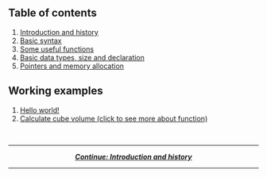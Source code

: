 ## Table of contents

1. [Introduction and history](/tutorial/introduction-and-history.md)
2. [Basic syntax](/tutorial/basic-syntax.md)
3. [Some useful functions](/tutorial/functions.md)
4. [Basic data types, size and declaration](/tutorial/data.md)
5. [Pointers and memory allocation](/tutorial/pointer-allocate.md)

## Working examples

1. [Hello world!](/examples/helloworld.f)
2. [Calculate cube volume (click to see more about function)](/examples/cube-volume.f)

<br/>

---

<p align="center">
  <em>
    <b>
      <a href="/tutorial/introduction-and-history.md">
        Continue: Introduction and history
      </a>
    </b>
  </em>
</p>
  
---

